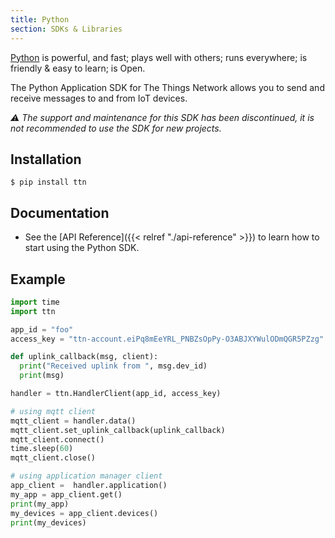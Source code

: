 ```yaml
---
title: Python
section: SDKs & Libraries
---
```


[Python](https://www.python.org/) is powerful, and fast; 
plays well with others; 
runs everywhere; 
is friendly & easy to learn; 
is Open.


The Python Application SDK for The Things Network allows you to send and receive messages to and from IoT devices.

*⚠️ The support and maintenance for this SDK has been discontinued, it is not recommended to use the SDK for new projects.*

## Installation

```
$ pip install ttn
```

## Documentation
* See the [API Reference]({{< relref "./api-reference" >}}) to learn how to start using the Python SDK.

## Example

```python
import time
import ttn

app_id = "foo"
access_key = "ttn-account.eiPq8mEeYRL_PNBZsOpPy-O3ABJXYWulODmQGR5PZzg"

def uplink_callback(msg, client):
  print("Received uplink from ", msg.dev_id)
  print(msg)

handler = ttn.HandlerClient(app_id, access_key)

# using mqtt client
mqtt_client = handler.data()
mqtt_client.set_uplink_callback(uplink_callback)
mqtt_client.connect()
time.sleep(60)
mqtt_client.close()

# using application manager client
app_client =  handler.application()
my_app = app_client.get()
print(my_app)
my_devices = app_client.devices()
print(my_devices)
```
